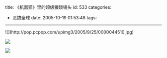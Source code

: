 title: 《机器猫》里的超级猥琐镜头
id: 533
categories:
  - 恶搞全球
date: 2005-10-19 01:53:48
tags:
---

<div id="msgcns!9697D6160EFEBC17!327" class="bvMsg">![](http://pop.pcpop.com/upimg3/2005/9/25/0000044510.jpg)

![](http://img.pcpop.com/upimg3/2005/9/25/0000044513.jpg)

![](http://img.pcpop.com/upimg3/2005/9/25/0000044517.jpg)
<div></div></div>